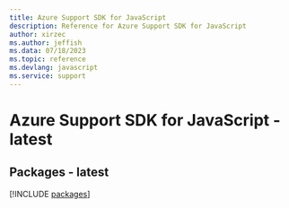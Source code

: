 ```yaml
---
title: Azure Support SDK for JavaScript
description: Reference for Azure Support SDK for JavaScript
author: xirzec
ms.author: jeffish
ms.data: 07/18/2023
ms.topic: reference
ms.devlang: javascript
ms.service: support
---
```

# Azure Support SDK for JavaScript - latest
## Packages - latest
[!INCLUDE [packages](support-index.md)]